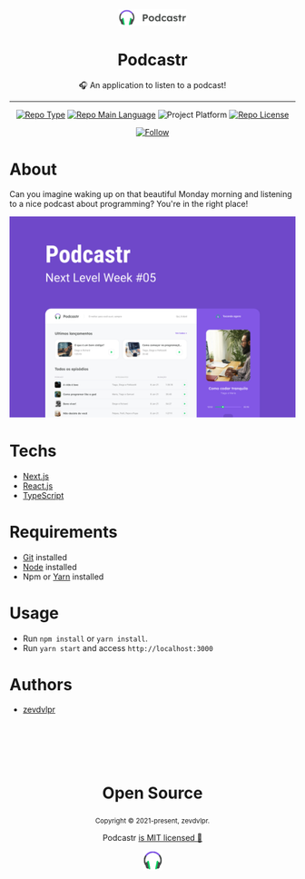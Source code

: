 <div align="center">
    <img src="/public/logo.svg" width="120" />    
    <h1>Podcastr</h1>  
    <p>🎧 An application to listen to a podcast! </p>    
    <hr />    
    <p>
        <a href="https://rocketseat.com/"><img src="https://img.shields.io/badge/type-nlw-purple" alt="Repo Type" /></a>
        <a href="https://www.typescriptlang.org/"><img src="https://img.shields.io/badge/language-typescript-blue" alt="Repo Main Language" /></a>
        <img src="https://img.shields.io/badge/platform-web-blueviolet" alt="Project Platform" />                
        <a href="https://github.com/zevdvlpr/podcastr/tree/dev/LICENSE"><img src="https://img.shields.io/github/license/zevdvlpr/podcastr?color=red&label=license" alt="Repo License" /></a>
    </p>     
    <p><a href="https://www.linkedin.com/in/zevdvlpr" target="_blank"><img src="https://img.shields.io/twitter/url?label=Connect%20%40zevdvlpr&logo=linkedin&url=https%3A%2F%2Fwww.twitter.com%2zevdvlpr%2F" alt="Follow" /></a><p>
</div>

# About

Can you imagine waking up on that beautiful Monday morning and listening to a nice podcast about programming? You're in the right place!

<img src="/.github/cover.png" width="700" /> 

# Techs

 - [Next.js](https://nextjs.org/)  
 - [React.js](https://reactjs.org/)
 - [TypeScript](https://www.typescriptlang.org/)

# Requirements

- [Git](https://git-scm.com/) installed
- [Node](https://node.js.org/) installed
- Npm or [Yarn](https://yarnpkg.com/) installed

# Usage

- Run `npm install` or `yarn install`.
- Run `yarn start` and access `http://localhost:3000`

# Authors

- [zevdvlpr](https://github.com/zevdvlpr)

<br>
<br>
<br>
<br>

<div align="center">
  <h1>Open Source</h1>
  <sub>Copyright © 2021-present, zevdvlpr.</sub>
  <p>Podcastr <a href="https://github.com/zevdvlpr/podcastr/tree/dev/LICENSE">is MIT licensed 💖</a></p>
  <img src="/public/favicon.png" width="35" />
</div>
